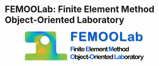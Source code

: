 # FEMOOLab: Finite Element Method Object-Oriented Laboratory

<p align=center><img height="75.0%" width="75.0%" src="https://github.com/rlrangel/FEMOOLab/blob/master/docs/images/logo.png"></p>

